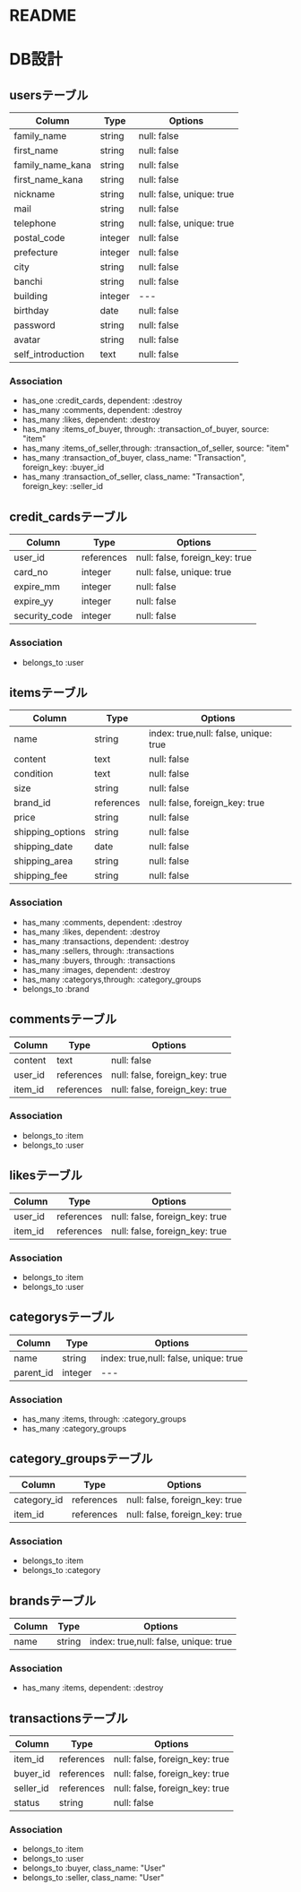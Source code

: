 # README

# DB設計


## usersテーブル

|Column|Type|Options|
|------|----|-------|
|family_name|string|null: false|
|first_name|string|null: false|
|family_name_kana|string|null: false|
|first_name_kana|string|null: false|
|nickname|string|null: false, unique: true|
|mail|string|null: false|
|telephone|string|null: false, unique: true|
|postal_code|integer|null: false|
|prefecture|integer|null: false|
|city|string|null: false|
|banchi|string|null: false|
|building|integer|---|
|birthday|date|null: false|
|password|string|null: false|
|avatar|string|null: false|
|self_introduction|text|null: false|

### Association
- has_one :credit_cards, dependent: :destroy
- has_many :comments, dependent: :destroy
- has_many :likes, dependent: :destroy
- has_many :items_of_buyer, through: :transaction_of_buyer, source: "item"
- has_many :items_of_seller,through: :transaction_of_seller, source: "item"
- has_many :transaction_of_buyer, class_name: "Transaction", foreign_key: :buyer_id
- has_many :transaction_of_seller, class_name: "Transaction", foreign_key: :seller_id

## credit_cardsテーブル

|Column|Type|Options|
|------|----|-------|
|user_id|references|null: false, foreign_key: true|
|card_no|integer|null: false, unique: true|
|expire_mm|integer|null: false|
|expire_yy|integer|null: false|
|security_code|integer|null: false|

### Association
- belongs_to :user

## itemsテーブル

|Column|Type|Options|
|------|----|-------|
|name|string|index: true,null: false, unique: true|
|content|text|null: false|
|condition|text|null: false|
|size|string|null: false|
|brand_id|references|null: false, foreign_key: true|
|price|string|null: false|
|shipping_options|string|null: false|
|shipping_date|date|null: false|
|shipping_area|string|null: false|
|shipping_fee|string|null: false|

### Association
- has_many :comments, dependent: :destroy
- has_many :likes, dependent: :destroy
- has_many :transactions, dependent: :destroy
- has_many :sellers, through: :transactions
- has_many :buyers, through: :transactions
- has_many :images, dependent: :destroy
- has_many :categorys,through: :category_groups
- belongs_to :brand

## commentsテーブル

|Column|Type|Options|
|------|----|-------|
|content|text|null: false|
|user_id|references|null: false, foreign_key: true|
|item_id|references|null: false, foreign_key: true|

### Association
- belongs_to :item
- belongs_to :user

## likesテーブル

|Column|Type|Options|
|------|----|-------|
|user_id|references|null: false, foreign_key: true|
|item_id|references|null: false, foreign_key: true|

### Association
- belongs_to :item
- belongs_to :user

## categorysテーブル

|Column|Type|Options|
|------|----|-------|
|name|string|index: true,null: false, unique: true|
|parent_id|integer|---|

### Association
- has_many :items, through: :category_groups
- has_many :category_groups

## category_groupsテーブル

|Column|Type|Options|
|------|----|-------|
|category_id|references|null: false, foreign_key: true|
|item_id|references|null: false, foreign_key: true|

### Association
- belongs_to :item
- belongs_to :category

## brandsテーブル

|Column|Type|Options|
|------|----|-------|
|name|string|index: true,null: false, unique: true|

### Association
- has_many :items, dependent: :destroy

## transactionsテーブル

|Column|Type|Options|
|------|----|-------|
|item_id|references|null: false, foreign_key: true|
|buyer_id|references|null: false, foreign_key: true|
|seller_id|references|null: false, foreign_key: true|
|status|string|null: false|

### Association
- belongs_to :item
- belongs_to :user
- belongs_to :buyer, class_name: "User"
- belongs_to :seller, class_name: "User"

